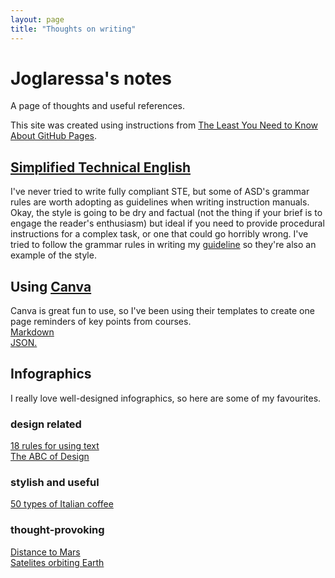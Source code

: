 ```yaml
---
layout: page
title: "Thoughts on writing"
---
```


# Joglaressa's notes

A page of thoughts and useful references.

This site was created using instructions from [The Least You Need to Know About GitHub Pages](https://tomcam.github.io/least-github-pages/github-pages-create-readme.html).

## [Simplified Technical English](https://www.asd-ste100.org/)
I've never tried to write fully compliant STE, but some of ASD's grammar rules are worth adopting as guidelines when writing instruction manuals. Okay, the style is going to be dry and factual (not the thing if your brief is to engage the reader's enthusiasm) but ideal if you need to provide procedural instructions for a complex task, or one that could go horribly wrong. 
I've tried to follow the grammar rules in writing my [guideline](/docs/Notes-on-STE.md) so they're also an example of the style.

## Using [Canva](https://www.canva.com/)
Canva is great fun to use, so I've been using their templates to create one page reminders of key points from courses.  
<a href="/docs/Markdown.pdf" target="_blank">Markdown</a>  
<a href="/docs/JSON.pdf" target="_blank">JSON.</a>

## Infographics
I really love well-designed infographics, so here are some of my favourites.

### design related
[18 rules for using text](https://thevisualcommunicationguy.com/2014/07/01/18-rules-for-using-text/)  
[The ABC of Design](https://www.designmantic.com/blog/infographics/abc-of-design/) 

### stylish and useful
[50 types of Italian coffee](https://www.charmingitaly.com/different-types-of-italian-coffee/#) 

### thought-provoking
[Distance to Mars](https://web.archive.org/web/20130408190635/http://distancetomars.com/)  
[Satelites orbiting Earth](https://www.flickr.com/photos/michaelpaukner/4314987544/sizes/o/in/set-72157622340623679/) 

